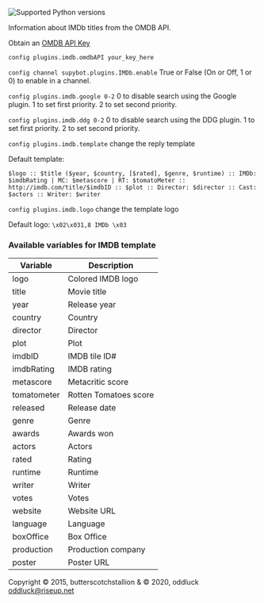 ![Supported Python versions](https://img.shields.io/badge/python-3.4%2C%203.5%2C%203.6%2C%203.7%2C%203.8-blue.svg)

Information about IMDb titles from the OMDB API.

Obtain an [OMDB API Key](https://omdbapi.com/apikey.aspx)

`config plugins.imdb.omdbAPI your_key_here`

`config channel supybot.plugins.IMDb.enable` True or False (On or Off, 1 or 0) to enable in a channel.

`config plugins.imdb.google 0-2` 0 to disable search using the Google plugin. 1 to set first priority. 2 to set second priority.

`config plugins.imdb.ddg 0-2` 0 to disable search using the DDG plugin. 1 to set first priority. 2 to set second priority.

`config plugins.imdb.template` change the reply template

Default template:
 
`$logo :: $title ($year, $country, [$rated], $genre, $runtime) :: IMDb: $imdbRating | MC: $metascore | RT: $tomatoMeter :: http://imdb.com/title/$imdbID :: $plot :: Director: $director :: Cast: $actors :: Writer: $writer`

`config plugins.imdb.logo` change the template logo

Default logo: `\x02\x031,8 IMDb \x03`

### Available variables for IMDB template ###

Variable       | Description
---------------|------------
logo           | Colored IMDB logo
title          | Movie title
year           | Release year
country        | Country
director       | Director
plot           | Plot
imdbID         | IMDB tile ID#
imdbRating     | IMDB rating
metascore      | Metacritic score
tomatometer    | Rotten Tomatoes score
released       | Release date
genre          | Genre
awards         | Awards won
actors         | Actors
rated          | Rating
runtime        | Runtime
writer         | Writer
votes          | Votes
website        | Website URL
language       | Language
boxOffice      | Box Office
production     | Production company
poster         | Poster URL

Copyright © 2015, butterscotchstallion & © 2020, oddluck <oddluck@riseup.net>
